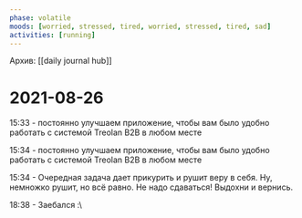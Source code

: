```yaml
---
phase: volatile
moods: [worried, stressed, tired, worried, stressed, tired, sad]
activities: [running]
---
```

Архив: [[daily journal hub]]
# 2021-08-26

15:33 - постоянно улучшаем приложение, чтобы вам было удобно работать с системой Treolan B2B в любом месте

15:34 - постоянно улучшаем приложение, чтобы вам было удобно работать с системой Treolan B2B в любом месте

15:34 - Очередная задача дает прикурить и рушит веру в себя. Ну, немножко рушит, но всё равно. Не надо сдаваться! Выдохни и вернись.

18:38 - Заебался :\
